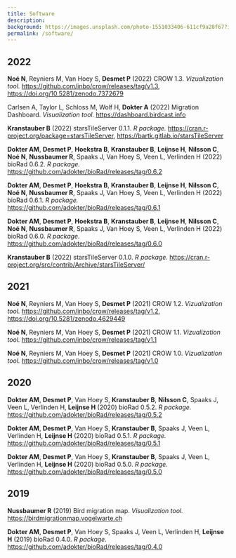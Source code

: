 ```yaml
---
title: Software
description: 
background: https://images.unsplash.com/photo-1551033406-611cf9a28f67?ixlib=rb-1.2.1&ixid=eyJhcHBfaWQiOjEyMDd9&auto=format&fit=crop&w=1000
permalink: /software/
---
```


## 2022

**Noé N**, Reyniers M, Van Hoey S, **Desmet P** (2022) CROW 1.3. _Vizualization tool._ <https://github.com/inbo/crow/releases/tag/v1.3>, <https://doi.org/10.5281/zenodo.7372679>

Carlsen A, Taylor L, Schloss M, Wolf H, **Dokter A** (2022) Migration Dashboard. _Visualization tool._ <https://dashboard.birdcast.info>

**Kranstauber B** (2022) starsTileServer 0.1.1. _R package._ <https://cran.r-project.org/package=starsTileServer>, <https://bartk.gitlab.io/starsTileServer>

**Dokter AM**, **Desmet P**, **Hoekstra B**, **Kranstauber B**, **Leijnse H**, **Nilsson C**, **Noé N**, **Nussbaumer R**, Spaaks J, Van Hoey S, Veen L, Verlinden H (2022) bioRad 0.6.2. _R package._ <https://github.com/adokter/bioRad/releases/tag/0.6.2>

**Dokter AM**, **Desmet P**, **Hoekstra B**, **Kranstauber B**, **Leijnse H**, **Nilsson C**, **Noé N**, **Nussbaumer R**, Spaaks J, Van Hoey S, Veen L, Verlinden H (2022) bioRad 0.6.1. _R package._ <https://github.com/adokter/bioRad/releases/tag/0.6.1>

**Dokter AM**, **Desmet P**, **Hoekstra B**, **Kranstauber B**, **Leijnse H**, **Nilsson C**, **Noé N**, **Nussbaumer R**, Spaaks J, Van Hoey S, Veen L, Verlinden H (2022) bioRad 0.6.0. _R package._ <https://github.com/adokter/bioRad/releases/tag/0.6.0>

**Kranstauber B** (2022) starsTileServer 0.1.0. _R package._ <https://cran.r-project.org/src/contrib/Archive/starsTileServer/>

## 2021

**Noé N**, Reyniers M, Van Hoey S, **Desmet P** (2021) CROW 1.2. _Vizualization tool._ <https://github.com/inbo/crow/releases/tag/v1.2>, <https://doi.org/10.5281/zenodo.4629449>

**Noé N**, Reyniers M, Van Hoey S, **Desmet P** (2021) CROW 1.1. _Vizualization tool._ <https://github.com/inbo/crow/releases/tag/v1.1>

**Noé N**, Reyniers M, Van Hoey S, **Desmet P** (2021) CROW 1.0. _Vizualization tool._ <https://github.com/inbo/crow/releases/tag/v1.0>

## 2020

**Dokter AM**, **Desmet P**, Van Hoey S, **Kranstauber B**, **Nilsson C**, Spaaks J, Veen L, Verlinden H, **Leijnse H** (2020) bioRad 0.5.2. _R package._ <https://github.com/adokter/bioRad/releases/tag/0.5.2>

**Dokter AM**, **Desmet P**, Van Hoey S, **Kranstauber B**, Spaaks J, Veen L, Verlinden H, **Leijnse H** (2020) bioRad 0.5.1. _R package._  <https://github.com/adokter/bioRad/releases/tag/0.5.1>

**Dokter AM**, **Desmet P**, Van Hoey S, **Kranstauber B**, Spaaks J, Veen L, Verlinden H, **Leijnse H** (2020) bioRad 0.5.0. _R package._ <https://github.com/adokter/bioRad/releases/tag/0.5.0>

## 2019

**Nussbaumer R** (2019) Bird migration map. _Visualization tool._ <https://birdmigrationmap.vogelwarte.ch>

**Dokter AM**, **Desmet P**, Van Hoey S, Spaaks J, Veen L, Verlinden H, **Leijnse H** (2019) bioRad 0.4.0. _R package._  <https://github.com/adokter/bioRad/releases/tag/0.4.0>
